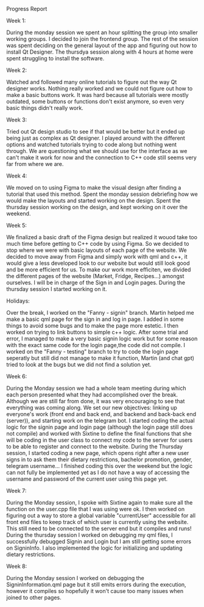 Progress Report

Week 1:

During the monday session we spent an hour splitting the group into smaller working groups. I decided to join the frontend group. The rest of the session was spent deciding on the general layout of the app and figuring out how to install Qt Designer. The thursdya session along with 4 hours at home were spent struggling to install the software.

Week 2:

Watched and followed many online tutorials to figure out the way Qt designer works. Nothing really worked and we could not figure out how to make a basic buttons work. It was hard because all tutorials were mostly outdated, some buttons or functions don't  exist anymore, so even very basic things didn't really work.

Week 3:

Tried out Qt design studio to see if that would be better but it ended up being just as complex as Qt designer. I played around with the different options and watched tutorials  trying to code along but nothing went through. We are questioning what we should use for the interface as we can't make it work for now and the connection to C++ code still seems very far from where we are.

Week 4:

We moved on to using Figma to make the visual design after finding a tutorial that used this method. Spent the monday session debriefing how we would make the layouts and started working on the design. Spent the thursday session working on the design, and kept working on it over the weekend.


Week 5:

We finalized a basic draft of the Figma design but realized it wouod take too much time before getting to C++ code by using Figma. So we decided to stop where we were with basic layouts of each page of the website. We decided to move away from Figma and simply work with qml and c++, it would give a less developed look to our website but would still look good and be more efficient for us. To make our work more efficiten, we divided the different pages of the website (Market, Fridge, Recipes...) amongst ourselves. I will be in charge of the Sign in and Login pages. During the thursday session I started working on it.

Holidays:

Over the break, I worked on the "Fanny - signin" branch. Martin helped me make a basic qml page for the sign in and log in page. I added in some things to avoid some bugs and to make the page more estetic. I then worked on trying to link buttons to simple c++ logic. After some trial and error, I managed to make a very basic signin logic work but for some reason with the exact same code for the login page,the code did not compile. I worked on the "Fanny - testing" branch to try to code the login page seperatly but still did not manage to make it function, Martin (and chat gpt) tried to look at the bugs but we did not find a solution yet.

Week 6:

During the Monday session we had a whole team meeting during which each person presented what they had accomplished over the break. Although we are still far from done, it was very encouraging to see that everything was coming along. We set our new objectives: linking up everyone's work (front end and back end, and backend and back-back end (server)), and starting work on the telegram bot. 
I started coding the actual logic for the signin page and login page (although the login page still does not compile) and worked with Sixtine to define the final functions that she will be coding in the user class to connect my code to the server for users to be able to register and connect to the website.
During the Thursday session, I started coding a new page, which opens right after a new user signs in to ask them their dietary restrictions, bachelor promotion, gender, telegram username... I finished coding this over the weekend but the logic can not fully be implemented yet as I do not have a way of accessing the username and password of the current user using this page yet. 

Week 7:

During the Monday session, I spoke with Sixtine again to make sure all the function on the user.cpp file that I was using were ok. I then worked on figuring out a way to store a global variable "currentUser" accessible for all front end files to keep track of which user is currently using the website. This still need to be connected  to the server end but it compiles and runs!
During the thursday session I worked on debugging my qml files, I successfully debugged Signin and Login but I am still getting some errors on SigninInfo. I also implemented the logic for initializing and updating dietary restrictions.

Week 8:

During the Monday session I worked on debugging the SigninInformation.qml page  but it still emits errors during the execution, however it compiles so hopefully 
it won't cause too many issues when joined to other pages.
